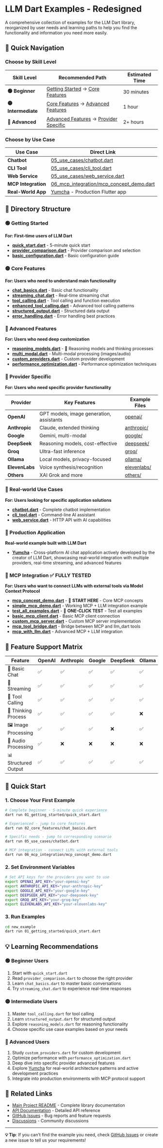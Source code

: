 # LLM Dart Examples - Redesigned

A comprehensive collection of examples for the LLM Dart library, reorganized by user needs and learning paths to help you find the functionality and information you need more easily.

## 🚀 Quick Navigation

### Choose by Skill Level

| Skill Level | Recommended Path | Estimated Time |
|-------------|------------------|----------------|
| **🟢 Beginner** | [Getting Started](#-getting-started) → [Core Features](#-core-features) | 30 minutes |
| **🟡 Intermediate** | [Core Features](#-core-features) → [Advanced Features](#-advanced-features) | 1 hour |
| **🔴 Advanced** | [Advanced Features](#-advanced-features) → [Provider Specific](#-provider-specific) | 2+ hours |

### Choose by Use Case

| Use Case | Direct Link |
|----------|-------------|
| **Chatbot** | [05_use_cases/chatbot.dart](05_use_cases/chatbot.dart) |
| **CLI Tool** | [05_use_cases/cli_tool.dart](05_use_cases/cli_tool.dart) |
| **Web Service** | [05_use_cases/web_service.dart](05_use_cases/web_service.dart) |
| **MCP Integration** | [06_mcp_integration/mcp_concept_demo.dart](06_mcp_integration/mcp_concept_demo.dart) |
| **Real-World App** | [Yumcha](https://github.com/Latias94/yumcha) - Production Flutter app |

## 📁 Directory Structure

### 🟢 Getting Started
**For: First-time users of LLM Dart**

- **[quick_start.dart](01_getting_started/quick_start.dart)** - 5-minute quick start
- **[provider_comparison.dart](01_getting_started/provider_comparison.dart)** - Provider comparison and selection
- **[basic_configuration.dart](01_getting_started/basic_configuration.dart)** - Basic configuration guide

### 🟡 Core Features
**For: Users who need to understand main functionality**

- **[chat_basics.dart](02_core_features/chat_basics.dart)** - Basic chat functionality
- **[streaming_chat.dart](02_core_features/streaming_chat.dart)** - Real-time streaming chat
- **[tool_calling.dart](02_core_features/tool_calling.dart)** - Tool calling and function execution
- **[enhanced_tool_calling.dart](02_core_features/enhanced_tool_calling.dart)** - Advanced tool calling patterns
- **[structured_output.dart](02_core_features/structured_output.dart)** - Structured data output
- **[error_handling.dart](02_core_features/error_handling.dart)** - Error handling best practices

### 🔴 Advanced Features
**For: Users who need deep customization**

- **[reasoning_models.dart](03_advanced_features/reasoning_models.dart)** - 🧠 Reasoning models and thinking processes
- **[multi_modal.dart](03_advanced_features/multi_modal.dart)** - Multi-modal processing (images/audio)
- **[custom_providers.dart](03_advanced_features/custom_providers.dart)** - Custom provider development
- **[performance_optimization.dart](03_advanced_features/performance_optimization.dart)** - Performance optimization techniques

### 🎯 Provider Specific
**For: Users who need specific provider functionality**

| Provider | Key Features | Example Files |
|----------|--------------|---------------|
| **OpenAI** | GPT models, image generation, assistants | [openai/](04_providers/openai/) |
| **Anthropic** | Claude, extended thinking | [anthropic/](04_providers/anthropic/) |
| **Google** | Gemini, multi-modal | [google/](04_providers/google/) |
| **DeepSeek** | Reasoning models, cost-effective | [deepseek/](04_providers/deepseek/) |
| **Groq** | Ultra-fast inference | [groq/](04_providers/groq/) |
| **Ollama** | Local models, privacy-focused | [ollama/](04_providers/ollama/) |
| **ElevenLabs** | Voice synthesis/recognition | [elevenlabs/](04_providers/elevenlabs/) |
| **Others** | XAI Grok and more | [others/](04_providers/others/) |

### 🎪 Real-world Use Cases
**For: Users looking for specific application solutions**

- **[chatbot.dart](05_use_cases/chatbot.dart)** - Complete chatbot implementation
- **[cli_tool.dart](05_use_cases/cli_tool.dart)** - Command-line AI assistant
- **[web_service.dart](05_use_cases/web_service.dart)** - HTTP API with AI capabilities

### 🌟 Production Application
**Real-world example built with LLM Dart**

- **[Yumcha](https://github.com/Latias94/yumcha)** - Cross-platform AI chat application actively developed by the creator of LLM Dart, showcasing real-world integration with multiple providers, real-time streaming, and advanced features

### 🔗 MCP Integration ✅ **FULLY TESTED**
**For: Users who want to connect LLMs with external tools via Model Context Protocol**

- **[mcp_concept_demo.dart](06_mcp_integration/mcp_concept_demo.dart)** - 🎯 **START HERE** - Core MCP concepts
- **[simple_mcp_demo.dart](06_mcp_integration/simple_mcp_demo.dart)** - Working MCP + LLM integration example
- **[test_all_examples.dart](06_mcp_integration/test_all_examples.dart)** - 🧪 **ONE-CLICK TEST** - Test all examples
- **[basic_mcp_client.dart](06_mcp_integration/basic_mcp_client.dart)** - Basic MCP client connection
- **[custom_mcp_server.dart](06_mcp_integration/custom_mcp_server.dart)** - Custom MCP server implementation
- **[mcp_tool_bridge.dart](06_mcp_integration/mcp_tool_bridge.dart)** - Bridge between MCP and llm_dart tools
- **[mcp_with_llm.dart](06_mcp_integration/mcp_with_llm.dart)** - Advanced MCP + LLM integration

## 🎯 Feature Support Matrix

| Feature | OpenAI | Anthropic | Google | DeepSeek | Ollama | Groq | ElevenLabs |
|---------|--------|-----------|--------|----------|--------|------|------------|
| 💬 Basic Chat | ✅ | ✅ | ✅ | ✅ | ✅ | ✅ | ❌ |
| 🌊 Streaming | ✅ | ✅ | ✅ | ✅ | ✅ | ✅ | ❌ |
| 🔧 Tool Calling | ✅ | ✅ | ✅ | ✅ | ✅ | ✅ | ❌ |
| 🧠 Thinking Process | ✅ | ✅ | ✅ | ✅ | ❌ | ❌ | ❌ |
| 🖼️ Image Processing | ✅ | ✅ | ✅ | ❌ | ✅ | ❌ | ❌ |
| 🎵 Audio Processing | ✅ | ❌ | ❌ | ❌ | ❌ | ❌ | ✅ |
| 📊 Structured Output | ✅ | ✅ | ✅ | ✅ | ✅ | ✅ | ❌ |

## 🚀 Quick Start

### 1. Choose Your First Example

```bash
# Complete beginner - 5-minute quick experience
dart run 01_getting_started/quick_start.dart

# Experienced - jump to core features
dart run 02_core_features/chat_basics.dart

# Specific needs - jump to corresponding scenario
dart run 05_use_cases/chatbot.dart

# MCP integration - connect LLMs with external tools
dart run 06_mcp_integration/mcp_concept_demo.dart
```

### 2. Set Environment Variables

```bash
# Set API keys for the providers you want to use
export OPENAI_API_KEY="your-openai-key"
export ANTHROPIC_API_KEY="your-anthropic-key"
export GOOGLE_API_KEY="your-google-key"
export DEEPSEEK_API_KEY="your-deepseek-key"
export GROQ_API_KEY="your-groq-key"
export ELEVENLABS_API_KEY="your-elevenlabs-key"
```

### 3. Run Examples

```bash
cd new_example
dart run 01_getting_started/quick_start.dart
```

## 💡 Learning Recommendations

### 🟢 Beginner Users
1. Start with `quick_start.dart`
2. Read `provider_comparison.dart` to choose the right provider
3. Learn `chat_basics.dart` to master basic conversations
4. Try `streaming_chat.dart` to experience real-time responses

### 🟡 Intermediate Users
1. Master `tool_calling.dart` for tool calling
2. Learn `structured_output.dart` for structured output
3. Explore `reasoning_models.dart` for reasoning functionality
4. Choose specific use case examples based on your needs

### 🔴 Advanced Users
1. Study `custom_providers.dart` for custom development
2. Optimize performance with `performance_optimization.dart`
3. Deep dive into specific provider advanced features
4. Explore [Yumcha](https://github.com/Latias94/yumcha) for real-world architecture patterns and active development practices
5. Integrate into production environments with MCP protocol support

## 🔗 Related Links

- [Main Project README](../README.md) - Complete library documentation
- [API Documentation](https://pub.dev/documentation/llm_dart/) - Detailed API reference
- [GitHub Issues](https://github.com/your-repo/llm_dart/issues) - Bug reports and feature requests
- [Discussions](https://github.com/your-repo/llm_dart/discussions) - Community discussions

---

**💡 Tip**: If you can't find the example you need, check [GitHub Issues](https://github.com/your-repo/llm_dart/issues) or create a new issue to tell us your requirements!
